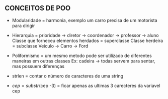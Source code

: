 ## CONCEITOS DE POO ##

* Modularidade = harmonia, exemplo um carro precisa de um motorista para dirigir

* Hierarquia = prioridade -> diretor -> coordenador -> professor -> aluno
 Classe que forneceu elementos herdados = superclasse
 Classe herdeira = subclasse
 Veiculo -> Carro -> Ford

* Poliformismo = um mesmo metodo pode ser utilizado de diferentes maneiras em outras classes
 Ex: cadeira -> todas servem para sentar, mas possuem diferenças

* strlen = contar o número de caracteres de uma string
* $cep = substr($cep -3) = ficar apenas as ultimas 3 carecteres da variavel cep
